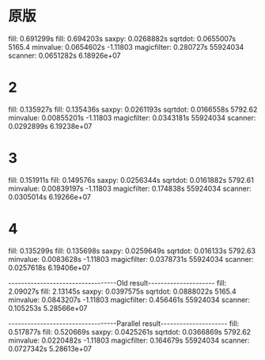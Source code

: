 # 原版

fill: 0.691299s
fill: 0.694203s
saxpy: 0.0268882s
sqrtdot: 0.0655007s
5165.4
minvalue: 0.0654602s
-1.11803
magicfilter: 0.280727s
55924034
scanner: 0.0651282s
6.18926e+07

# 2

fill: 0.135927s
fill: 0.135436s
saxpy: 0.0261193s
sqrtdot: 0.0166558s
5792.62
minvalue: 0.00855201s
-1.11803
magicfilter: 0.0343181s
55924034
scanner: 0.0292899s
6.19238e+07

# 3

fill: 0.151911s
fill: 0.149576s
saxpy: 0.0256344s
sqrtdot: 0.0161882s
5792.61
minvalue: 0.00839197s
-1.11803
magicfilter: 0.174838s
55924034
scanner: 0.0305014s
6.19266e+07

# 4

fill: 0.135299s
fill: 0.135698s
saxpy: 0.0259649s
sqrtdot: 0.016133s
5792.63
minvalue: 0.0083628s
-1.11803
magicfilter: 0.0378731s
55924034
scanner: 0.0257618s
6.19406e+07


----------------------------------Old result---------------------
fill: 2.09027s
fill: 2.13145s
saxpy: 0.0397575s
sqrtdot: 0.0888022s
5165.4
minvalue: 0.0843207s
-1.11803
magicfilter: 0.456461s
55924034
scanner: 0.105253s
5.28566e+07

----------------------------------Parallel result---------------------
fill: 0.517877s
fill: 0.520669s
saxpy: 0.0425261s
sqrtdot: 0.0366869s
5792.62
minvalue: 0.0220482s
-1.11803
magicfilter: 0.164679s
55924034
scanner: 0.0727342s
5.28613e+07

